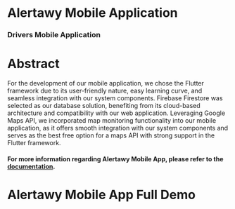 # Alertawy Mobile Application
### Drivers Mobile Application

# Abstract
For the development of our mobile application, we chose the Flutter framework due to its user-friendly nature, easy learning curve, and seamless integration with our system components. Firebase Firestore was selected as our database solution, benefiting from its cloud-based architecture and compatibility with our web application. Leveraging Google Maps API, we incorporated map monitoring functionality into our mobile application, as it offers smooth integration with our system components and serves as the best free option for a maps API with strong support in the Flutter framework.

#### For more information regarding Alertawy Mobile App, please refer to the [documentation]().

# Alertawy Mobile App Full Demo
